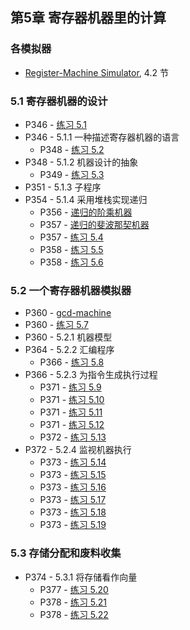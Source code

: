 ## 第5章 寄存器机器里的计算

### 各模拟器

* [Register-Machine Simulator](./ch5-regsim.scm), 4.2 节

### 5.1 寄存器机器的设计

* P346 - [练习 5.1](./exercise_5_1.md)
* P346 - 5.1.1 一种描述寄存器机器的语言
	* P348 - [练习 5.2](./exercise_5_2.md)
* P348 - 5.1.2 机器设计的抽象
	* P349 - [练习 5.3](./exercise_5_3.md)
* P351 - 5.1.3 子程序
* P354 - 5.1.4 采用堆栈实现递归
	* P356 - [递归的阶乘机器](./fact-machine.scm)
	* P357 - [递归的斐波那契机器](./fib-machine.scm)
	* P357 - [练习 5.4](./exercise_5_4.md)
	* P358 - [练习 5.5](./exercise_5_5.md)
	* P358 - [练习 5.6](./exercise_5_6.md)

### 5.2 一个寄存器机器模拟器

* P360 - [gcd-machine](./gcd-machine.scm)
* P360 - [练习 5.7](./exercise_5_7.scm)
* P360 - 5.2.1 机器模型
* P364 - 5.2.2 汇编程序
	* P366 - [练习 5.8](./exercise_5_8.md)
* P366 - 5.2.3 为指令生成执行过程
	* P371 - [练习 5.9](./exercise_5_9.md)
	* P371 - [练习 5.10](./exercise_5_10.md)
	* P371 - [练习 5.11](./exercise_5_11.md)
	* P371 - [练习 5.12](./exercise_5_12.md)
	* P372 - [练习 5.13](./exercise_5_13.md)
* P372 - 5.2.4 监视机器执行
	* P373 - [练习 5.14](./exercise_5_14.md)
	* P373 - [练习 5.15](./exercise_5_15.scm)
	* P373 - [练习 5.16](./exercise_5_16.scm)
	* P373 - [练习 5.17](./exercise_5_17.scm)
	* P373 - [练习 5.18](./exercise_5_18.scm)
	* P373 - [练习 5.19](./exercise_5_19.scm)

### 5.3 存储分配和废料收集

* P374 - 5.3.1 将存储看作向量
	* P377 - [练习 5.20](./exercise_5_20.md)
	* P378 - [练习 5.21](./exercise_5_21.scm)
	* P378 - [练习 5.22](./exercise_5_22.scm)
